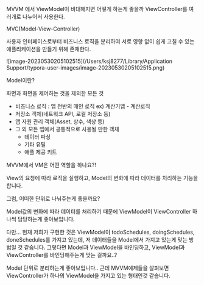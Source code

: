 MVVM 에서 ViewModel이 비대해지면 어떻게 하는게 좋을까 ViewController를 여러개로 나누어서 사용한다. 



MVC(Model-View-Controller)

사용자 인터페이스로부터 비즈니스 로직을 분리하여 서로 영향 없이 쉽게 고칠 수 있는 애플리케이션을 만들기 위해 존재한다.

![image-20230530205102515](/Users/ksj8277/Library/Application Support/typora-user-images/image-20230530205102515.png)



Model이란?

화면과 화면을 제어하는 것을 제외한 모든 것 

- 비즈니스 로직 : 앱 전반의 매인 로직 ex) 계산기앱 - 계산로직
- 저장소 객체(네트워크 API, 로컬 저장소 등)
- 앱 자원 관리 객체(Asset, 상수, 색상 등)
- 그 외 모든 앱에서 공통적으로 사용될 만한 객체
  - 데이터 파싱
  - 기타 유틸
  - 애플 제공 키트 





MVVM에서 VM은 어떤 역할을 하나요?!

View의 요청에 따라 로직을 실행하고, Model의 변화에 따라 데이터를 처리하는 기능을 합니다.



그럼, 어떠한 단위로 나눠주는게 좋을까요?

Model값의 변화에 따라 데이터를 처리하기 때문에 ViewModel이 ViewController 하나씩 담당하는게 좋아보입니다. 

다만... 현재 저희가 구현한 것은 ViewModel이 todoSchedules, doingSchedules, doneSchedules를 가지고 있는데, 저 데이터들을 Model에서 가지고 있는게 맞는 방법일 것 같습니다. 그렇다면 Model과 ViewModel을 바인딩하고, ViewModel과 ViewController를 바인딩해주는게 맞는 걸까요..? 





Model 단위로 분리하는게 좋아보입니다.. 근데 MVVM예제들을 살펴보면 ViewController가 하나의 ViewModel을 가지고 있는 형태인것 같습니다.